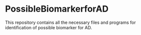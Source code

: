 # PossibleBiomarkerforAD
This repository contains all the necessary files and programs for identification of possible biomarker for AD.

